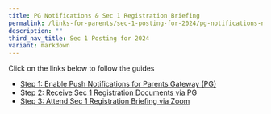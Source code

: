 ```yaml
---
title: PG Notifications & Sec 1 Registration Briefing
permalink: /links-for-parents/sec-1-posting-for-2024/pg-notifications-n-sec-1-registration-briefing/
description: ""
third_nav_title: Sec 1 Posting for 2024
variant: markdown
---
```

Click on the links below to follow the guides
* [Step 1: Enable Push Notifications for Parents Gateway (PG)](/links-for-parents/sec-1-posting-for-2024/step-1-enable-push-notifications-for-parents-gateway-pg/)
* [Step 2: Receive Sec 1 Registration Documents via PG](/links-for-parents/sec-1-posting-for-2024/step-2-receive-sec-1-registration-documents-via-pg/)
* [Step 3: Attend Sec 1 Registration Briefing via Zoom](/links-for-parents/sec-1-posting-for-2024/step-3-attend-sec-1-registration-briefing-via-zoom/)